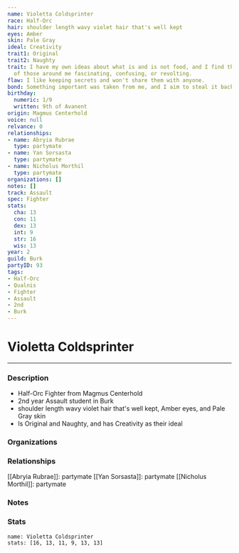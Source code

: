 ```yaml
---
name: Violetta Coldsprinter
race: Half-Orc
hair: shoulder length wavy violet hair that's well kept
eyes: Amber
skin: Pale Gray
ideal: Creativity
trait1: Original
trait2: Naughty
trait: I have my own ideas about what is and is not food, and I find the eating habits
  of those around me fascinating, confusing, or revolting.
flaw: I like keeping secrets and won't share them with anyone.
bond: Something important was taken from me, and I aim to steal it back.
birthday:
  numeric: 1/9
  written: 9th of Avanent
origin: Magmus Centerhold
voice: null
relvance: 0
relationships:
- name: Abryia Rubrae
  type: partymate
- name: Yan Sorsasta
  type: partymate
- name: Nicholus Morthil
  type: partymate
organizations: []
notes: []
track: Assault
spec: Fighter
stats:
  cha: 13
  con: 11
  dex: 13
  int: 9
  str: 16
  wis: 13
year: 2
guild: Burk
partyID: 93
tags:
- Half-Orc
- Qualnis
- Fighter
- Assault
- 2nd
- Burk
---
```

# Violetta Coldsprinter
---
### Description
- Half-Orc Fighter from Magmus Centerhold
- 2nd year Assault student in Burk
- shoulder length wavy violet hair that's well kept, Amber eyes, and Pale Gray skin
- Is Original and Naughty, and has Creativity as their ideal

### Organizations

### Relationships
[[Abryia Rubrae]]: partymate
[[Yan Sorsasta]]: partymate
[[Nicholus Morthil]]: partymate

### Notes

### Stats
```statblock
name: Violetta Coldsprinter
stats: [16, 13, 11, 9, 13, 13]
```